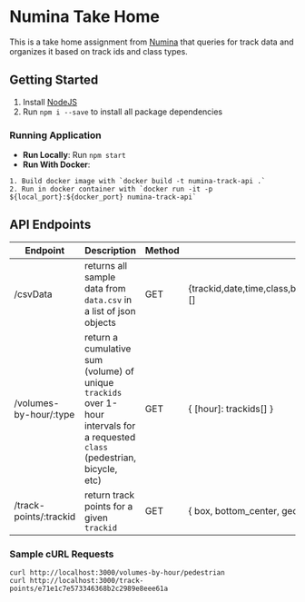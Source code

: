 # Numina Take Home
This is a take home assignment from [Numina](https://numina.co/why/) that queries for track data and organizes it based on track ids and class types.

## Getting Started
1. Install [NodeJS](https://nodejs.org/en/download/)
2. Run `npm i --save` to install all package dependencies

### Running Application
- **Run Locally**: Run `npm start`
- **Run With Docker**: 
```
1. Build docker image with `docker build -t numina-track-api .`
2. Run in docker container with `docker run -it -p ${local_port}:${docker_port} numina-track-api`
```

## API Endpoints

| Endpoint | Description | Method | Response |
| ----------- | ----------- | --------- | -------- |
| /csvData | returns all sample data from `data.csv` in a list of json objects | GET | {trackid,date,time,class,box,bottom_center,geo_bottom_center}[] |
| /volumes-by-hour/:type  | return a cumulative sum (volume) of unique `trackids` over 1-hour intervals for a requested `class` (pedestrian, bicycle, etc) | GET | { [hour]: trackids[] } |
| /track-points/:trackid   | return track points for a given `trackid` | GET | { box, bottom_center, geo_bottom_center }[] |

### Sample cURL Requests
```
curl http://localhost:3000/volumes-by-hour/pedestrian
curl http://localhost:3000/track-points/e71e1c7e573346368b2c2989e8eee61a
```


